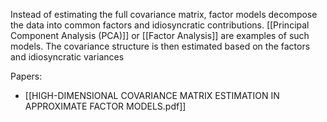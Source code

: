 Instead of estimating the full covariance matrix, factor models decompose the data into common factors and idiosyncratic contributions. [[Principal Component Analysis (PCA)]] or [[Factor Analysis]] are examples of such models. The covariance structure is then estimated based on the factors and idiosyncratic variances

Papers:
- [[HIGH-DIMENSIONAL COVARIANCE MATRIX ESTIMATION IN APPROXIMATE FACTOR MODELS.pdf]]
